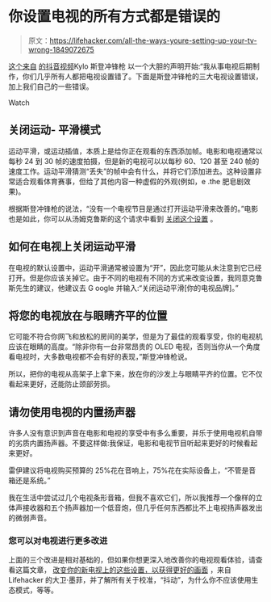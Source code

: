 # 你设置电视的所有方式都是错误的

> 原文：<https://lifehacker.com/all-the-ways-youre-setting-up-your-tv-wrong-1849072675>

[这个来自](https://www.tiktok.com/@kylo_sten_/video/7106309342839852330?is_copy_url=1&is_from_webapp=v1) [的抖音视频](https://www.tiktok.com/@kylo_sten_)Kylo 斯登冲锋枪 以一个大胆的声明开始:“我从事电视后期制作，你们几乎所有人都把电视设置错了。下面是斯登冲锋枪的三大电视设置错误，加上我们自己的一些错误。

Watch

## 关闭运动- 平滑模式

运动平滑，或运动插值，本质上是给你正在观看的东西添加帧。电影和电视通常以每秒 24 到 30 帧的速度拍摄，但是新的电视可以以每秒 60、120 甚至 240 帧的速度工作。运动平滑猜测“丢失”的帧中会有什么，并将它们添加进去。这种设置非常适合观看体育赛事，但给了其他内容一种虚假的外观(例如，e .the 肥皂剧效果)。

根据斯登冲锋枪的说法，“没有一个电视节目是通过打开运动平滑来改善的。”电影也是如此，你可以从汤姆克鲁斯的这个请求中看到 [关闭这个设置](https://twitter.com/TomCruise/status/1070071781757616128?ref_src=twsrc%5Etfw%7Ctwcamp%5Etweetembed%7Ctwterm%5E1070071781757616128%7Ctwgr%5E%7Ctwcon%5Es1_&ref_url=https%3A%2F%2Fvariety.com%2F2022%2Ffilm%2Fnews%2Fmotion-smoothing-how-to-shut-off-1235176633%2F) 。

## 如何在电视上关闭运动平滑

在电视的默认设置中，运动平滑通常被设置为“开”，因此您可能从未注意到它已经打开。但是你应该关掉它。由于不同的电视有不同的方式来改变设置，我同意克鲁斯先生的建议，他建议去 G oogle 并输入:“关闭运动平滑[你的电视品牌]。”

## 将您的电视放在与眼睛齐平的位置

它可能不符合你网飞和放松的房间的美学，但是为了最佳的观看享受，你的电视机应该在眼睛的高度。“除非你有一台非常昂贵的 OLED 电视，否则当你从一个角度看电视时，大多数电视都不会有好的表现，”斯登冲锋枪说。

所以，把你的电视从高架子上拿下来，放在你的沙发上与眼睛平齐的位置。它不仅看起来更好，还能防止颈部劳损。

## 请勿使用电视的内置扬声器

许多人没有意识到声音在电影和电视的享受中有多么重要，并乐于使用电视机自带的劣质内置扬声器。不要这样做:我保证，电影和电视节目听起来更好的时候看起来更好。

雷伊建议将电视购买预算的 25%花在音响上，75%花在实际设备上，“不管是音箱还是系统。”

我在生活中尝试过几个电视条形音箱，但我不喜欢它们，所以我推荐一个像样的立体声接收器和五个扬声器加一个低音炮，但几乎任何东西都比不上电视扬声器发出的微弱声音。

### 您可以对电视进行更多改进

上面的三个改进是相对基础的，但如果你想更深入地改善你的电视观看体验，请查看这篇文章， [改变你的新电视上的这些设置，以获得更好的画面](https://lifehacker.com/change-these-settings-on-your-new-tv-for-a-better-looki-1828253982) ，来自 Lifehacker 的大卫·墨菲，并了解所有关于校准，“抖动”，为什么你不应该使用生态模式，等等。